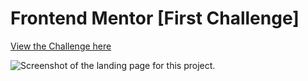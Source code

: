 # Frontend Mentor [First Challenge]

[View the Challenge here](https://www.frontendmentor.io/challenges/qr-code-component-iux_sIO_H)

![Screenshot of the landing page for this project.](https://res.cloudinary.com/dz209s6jk/image/upload/f_auto,q_auto,w_700/Challenges/cybxdhr4wewlscvco9dd.jpg)
